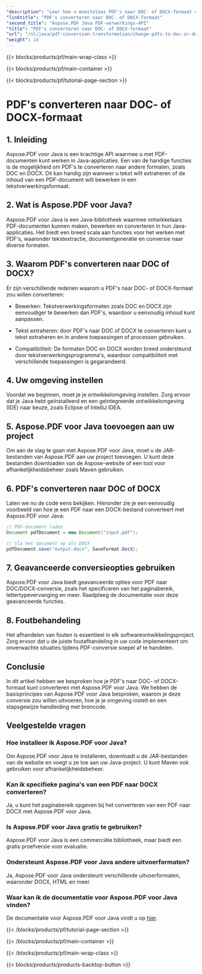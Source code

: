 ```yaml
---
"description": "Leer hoe u moeiteloos PDF's naar DOC- of DOCX-formaat converteert met Aspose.PDF voor Java. Een stapsgewijze handleiding met broncode en veelgestelde vragen voor naadloze documenttransformatie."
"linktitle": "PDF's converteren naar DOC- of DOCX-formaat"
"second_title": "Aspose.PDF Java PDF-verwerkings-API"
"title": "PDF's converteren naar DOC- of DOCX-formaat"
"url": "/nl/java/pdf-conversion-transformation/change-pdfs-to-doc-or-docx-format/"
"weight": 14
---
```


{{< blocks/products/pf/main-wrap-class >}}

{{< blocks/products/pf/main-container >}}

{{< blocks/products/pf/tutorial-page-section >}}

# PDF's converteren naar DOC- of DOCX-formaat


## 1. Inleiding

Aspose.PDF voor Java is een krachtige API waarmee u met PDF-documenten kunt werken in Java-applicaties. Een van de handige functies is de mogelijkheid om PDF's te converteren naar andere formaten, zoals DOC en DOCX. Dit kan handig zijn wanneer u tekst wilt extraheren of de inhoud van een PDF-document wilt bewerken in een tekstverwerkingsformaat.

## 2. Wat is Aspose.PDF voor Java?

Aspose.PDF voor Java is een Java-bibliotheek waarmee ontwikkelaars PDF-documenten kunnen maken, bewerken en converteren in hun Java-applicaties. Het biedt een breed scala aan functies voor het werken met PDF's, waaronder tekstextractie, documentgeneratie en conversie naar diverse formaten.

## 3. Waarom PDF's converteren naar DOC of DOCX?

Er zijn verschillende redenen waarom u PDF's naar DOC- of DOCX-formaat zou willen converteren:

- Bewerken: Tekstverwerkingsformaten zoals DOC en DOCX zijn eenvoudiger te bewerken dan PDF's, waardoor u eenvoudig inhoud kunt aanpassen.

- Tekst extraheren: door PDF's naar DOC of DOCX te converteren kunt u tekst extraheren en in andere toepassingen of processen gebruiken.

- Compatibiliteit: De formaten DOC en DOCX worden breed ondersteund door tekstverwerkingsprogramma's, waardoor compatibiliteit met verschillende toepassingen is gegarandeerd.

## 4. Uw omgeving instellen

Voordat we beginnen, moet je je ontwikkelomgeving instellen. Zorg ervoor dat je Java hebt geïnstalleerd en een geïntegreerde ontwikkelomgeving (IDE) naar keuze, zoals Eclipse of IntelliJ IDEA.

## 5. Aspose.PDF voor Java toevoegen aan uw project

Om aan de slag te gaan met Aspose.PDF voor Java, moet u de JAR-bestanden van Aspose.PDF aan uw project toevoegen. U kunt deze bestanden downloaden van de Aspose-website of een tool voor afhankelijkheidsbeheer zoals Maven gebruiken.

## 6. PDF's converteren naar DOC of DOCX

Laten we nu de code eens bekijken. Hieronder zie je een eenvoudig voorbeeld van hoe je een PDF naar een DOCX-bestand converteert met Aspose.PDF voor Java:

```java
// PDF-document laden
Document pdfDocument = new Document("input.pdf");

// Sla het document op als DOCX
pdfDocument.save("output.docx", SaveFormat.DocX);
```

## 7. Geavanceerde conversieopties gebruiken

Aspose.PDF voor Java biedt geavanceerde opties voor PDF naar DOC/DOCX-conversie, zoals het specificeren van het paginabereik, lettertypevervanging en meer. Raadpleeg de documentatie voor deze geavanceerde functies.

## 8. Foutbehandeling

Het afhandelen van fouten is essentieel in elk softwareontwikkelingsproject. Zorg ervoor dat u de juiste foutafhandeling in uw code implementeert om onverwachte situaties tijdens PDF-conversie soepel af te handelen.

## Conclusie

In dit artikel hebben we besproken hoe je PDF's naar DOC- of DOCX-formaat kunt converteren met Aspose.PDF voor Java. We hebben de basisprincipes van Aspose.PDF voor Java besproken, waarom je deze conversie zou willen uitvoeren, hoe je je omgeving instelt en een stapsgewijze handleiding met broncode.

## Veelgestelde vragen

### Hoe installeer ik Aspose.PDF voor Java?

Om Aspose.PDF voor Java te installeren, downloadt u de JAR-bestanden van de website en voegt u ze toe aan uw Java-project. U kunt Maven ook gebruiken voor afhankelijkheidsbeheer.

### Kan ik specifieke pagina's van een PDF naar DOCX converteren?

Ja, u kunt het paginabereik opgeven bij het converteren van een PDF naar DOCX met Aspose.PDF voor Java.

### Is Aspose.PDF voor Java gratis te gebruiken?

Aspose.PDF voor Java is een commerciële bibliotheek, maar biedt een gratis proefversie voor evaluatie.

### Ondersteunt Aspose.PDF voor Java andere uitvoerformaten?

Ja, Aspose.PDF voor Java ondersteunt verschillende uitvoerformaten, waaronder DOCX, HTML en meer.

### Waar kan ik de documentatie voor Aspose.PDF voor Java vinden?

De documentatie voor Aspose.PDF voor Java vindt u op [hier](https://reference.aspose.com/pdf/java/).

{{< /blocks/products/pf/tutorial-page-section >}}

{{< /blocks/products/pf/main-container >}}

{{< /blocks/products/pf/main-wrap-class >}}

{{< blocks/products/products-backtop-button >}}